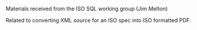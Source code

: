 Materials received from the ISO SQL working group (Jim Melton)

Related to converting XML source for an ISO spec into ISO formatted PDF. 

